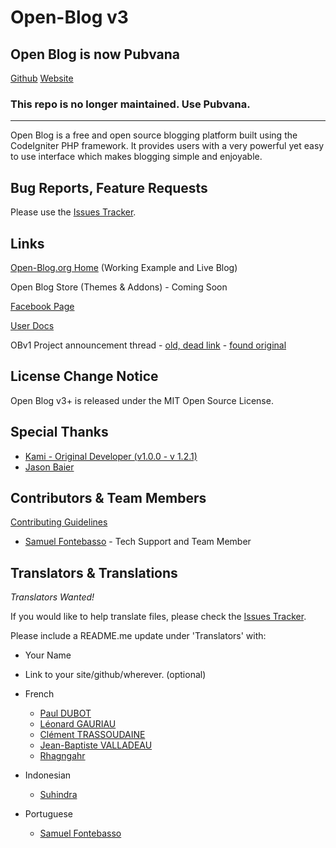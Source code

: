 # Open-Blog v3

## Open Blog is now Pubvana

[Github](https://github.com/enlivenapp/pubvana)  [Website](https://pubvana.org)


### This repo is no longer maintained.  Use Pubvana.

------

Open Blog is a free and open source blogging platform built using the CodeIgniter PHP framework. It provides users with a very powerful yet easy to use interface which makes blogging simple and enjoyable.


## Bug Reports, Feature Requests

Please use the [Issues Tracker](https://github.com/enlivenapp/Open-Blog-3/issues).

## Links

[Open-Blog.org Home](http://open-blog.org) (Working Example and Live Blog)

Open Blog Store (Themes & Addons) - Coming Soon

[Facebook Page](https://www.facebook.com/openblog.org/)

[User Docs](http://docs.open-blog.org)

OBv1 Project announcement thread - [old, dead link](http://ellislab.com/forums/viewthread/102179/) - [found original](https://forum.codeigniter.com/thread-14724.html)

## License Change Notice

Open Blog v3+ is released under the MIT Open Source License.

## Special Thanks

* [Kami - Original Developer (v1.0.0 - v 1.2.1)](https://github.com/Kami)
* [Jason Baier](https://github.com/JasonBaier)

## Contributors & Team Members 

[Contributing Guidelines](https://github.com/enlivenapp/Open-Blog-3/blob/master/CONTRIBUTING.md) 

* [Samuel Fontebasso](https://github.com/fontebasso) - Tech Support and Team Member

## Translators & Translations

_Translators Wanted!_  

If you would like to help translate files, please check the [Issues Tracker](https://github.com/enlivenapp/Open-Blog-3/issues).  

Please include a README.me update under 'Translators' with:

* Your Name
* Link to your site/github/wherever. (optional)

  
* French
  - [Paul DUBOT](https://github.com/keeganpa)
  - [Léonard GAURIAU](https://github.com/leoDisjonct)
  - [Clément TRASSOUDAINE](https://github.com/intv0id)
  - [Jean-Baptiste VALLADEAU](https://github.com/ignamarte)
  - [Rhagngahr](https://github.com/Rhagngahr)

* Indonesian
  - [Suhindra](https://github.com/suhindra)

* Portuguese
  - [Samuel Fontebasso](https://github.com/fontebasso)
